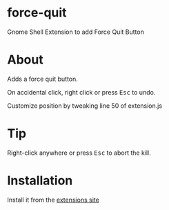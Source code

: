 force-quit
==========

Gnome Shell Extension to add Force Quit Button

About
=====

Adds a force quit button.

On accidental click, right click or press <kbd>Esc</kbd> to undo.

Customize position by tweaking line 50 of extension.js


Tip
=====

Right-click anywhere or press <kbd>Esc</kbd> to abort the kill.

Installation
============

Install it from the [extensions site](https://extensions.gnome.org/extension/770/force-quit/)
